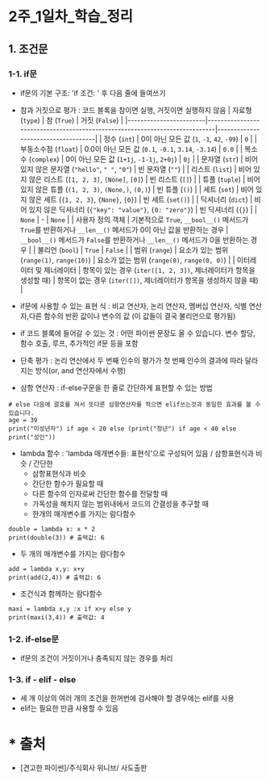# 2주_1일차_학습_정리
## 1. 조건문
### 1-1. if문

* if문의 기본 구조:  'if 조건: ' 후 다음 줄에 들여쓰기
* 참과 거짓으로 평가 : 코드 블록을 참이면 실행, 거짓이면 실행하지 않음
| 자료형 (`type`)         | 참 (`True`)                                                                 | 거짓 (`False`)                     |
|------------------------|----------------------------------------------------------------------------|------------------------------------|
| 정수 (`int`)           | 0이 아닌 모든 값 (`1`, `-1`, `42`, `-99`)                                  | `0`                                |
| 부동소수점 (`float`)   | 0.0이 아닌 모든 값 (`0.1`, `-0.1`, `3.14`, `-3.14`)                        | `0.0`                              |
| 복소수 (`complex`)     | 0이 아닌 모든 값 (`1+1j`, `-1-1j`, `2+0j`)                                 | `0j`                               |
| 문자열 (`str`)         | 비어 있지 않은 문자열 (`"hello"`, `" "`, `"0"`)                             | 빈 문자열 (`""`)                    |
| 리스트 (`list`)        | 비어 있지 않은 리스트 (`[1, 2, 3]`, `[None]`, `[0]`)                        | 빈 리스트 (`[]`)                   |
| 튜플 (`tuple`)         | 비어 있지 않은 튜플 (`(1, 2, 3)`, `(None,)`, `(0,)`)                        | 빈 튜플 (`()`)                     |
| 세트 (`set`)           | 비어 있지 않은 세트 (`{1, 2, 3}`, `{None}`, `{0}`)                          | 빈 세트 (`set()`)                  |
| 딕셔너리 (`dict`)      | 비어 있지 않은 딕셔너리 (`{"key": "value"}`, `{0: "zero"}`)                | 빈 딕셔너리 (`{}`)                 |
| `None`                 | -                                                                          | `None`                             |
| 사용자 정의 객체       | 기본적으로 `True`, `__bool__()` 메서드가 `True`를 반환하거나 `__len__()` 메서드가 0이 아닌 값을 반환하는 경우 | `__bool__()` 메서드가 `False`를 반환하거나 `__len__()` 메서드가 0을 반환하는 경우 |
| 불리언 (`bool`)        | `True`                                                                     | `False`                            |
| 범위 (`range`)         | 요소가 있는 범위 (`range(1)`, `range(10)`)                                 | 요소가 없는 범위 (`range(0)`, `range(0, 0)`) |
| 이터레이터 및 제너레이터 | 항목이 있는 경우 (`iter([1, 2, 3])`, 제너레이터가 항목을 생성할 때)             | 항목이 없는 경우 (`iter([])`, 제너레이터가 항목을 생성하지 않을 때) |

* if문에 사용할 수 있는 표현 식 : 비교 연산자, 논리 연산자, 멤버십 연산자, 식별 연산자,다른 함수의 반환 값이나 변수의 값 (이 값들이 결국 불리언으로 평가됨)
* if 코드 블록에 들어갈 수 있는 것 : 어떤 파이썬 문장도 올 수 있습니다. 변수 할당, 함수 호출, 루프, 추가적인 if문 등을 포함
* 단축 평가 : 논리 연산에서 두 번째 인수의 평가가 첫 번째 인수의 결과에 따라 달라지는 방식(or, and 연산자에서 수행)
* 삼항 연산자 : if-else구문을 한 줄로 간단하게 표현할 수 있는 방법
```
# else 다음에 괄호를 쳐서 또다른 삼항연산자를 적으면 elif쓰는것과 동일한 효과를 볼 수 있습니다.
age = 39
print("미성년자") if age < 20 else (print("청년") if age < 40 else print("성인"))
```
* lambda 함수 : 'lambda 매개변수들: 표현식'으로 구성되어 있음 / 삼항표현식과 비슷 / 간단한
  * 삼항표현식과 비슷
  * 간단한 함수가 필요할 때
  * 다른 함수의 인자로써 간단한 함수를 전달할 때
  * 가독성을 해치지 않는 범위내에서 코드의 간결성을 추구할 때
  * 한개의 매개변수를 가지는 람다함수
```
double = lambda x: x * 2
print(double(3)) # 출력값: 6
```
  * 두 개의 매개변수를 가지는 람다함수
```
add = lambda x,y: x+y
print(add(2,4)) # 출력값: 6
```
  * 조건식과 함께하는 람다함수
```
maxi = lambda x,y :x if x>y else y
print(maxi(3,4)) # 출력값: 4
```

### 1-2. if-else문

* if문의 조건이 거짓이거나 충족되지 않는 경우를 처리

### 1-3.  if - elif - else

* 세 개 이상의 여러 개의 조건을 한꺼번에 검사해야 할 경우에는 elif를 사용
* elif는 필요한 만큼 사용할 수 있음


# * 출처
* [견고한 파이썬]/주식회사 위니브/ 사도출판